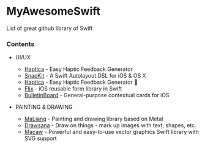 # MyAwesomeSwift
List of great github library of Swift

### Contents

- UI/UX
  * [Haptica](https://github.com/efremidze/Haptica) - Easy Haptic Feedback Generator
  * [SnapKit](https://github.com/SnapKit/SnapKit) - A Swift Autolayout DSL for iOS & OS X 
  * [Haptica](https://github.com/efremidze/Haptica) - Easy Haptic Feedback Generator 📳
  * [Flix](https://github.com/DianQK/Flix) - iOS reusable form library in Swift
  * [BulletinBoard](https://github.com/alexaubry/BulletinBoard) - General-purpose contextual cards for iOS 
  
- PAINTING & DRAWING
  * [MaLiang](https://github.com/Harley-xk/MaLiang) - Painting and drawing library based on Metal
  * [Drawsana](https://github.com/Asana/Drawsana) - Draw on things - mark up images with text, shapes, etc.
  * [Macaw](https://github.com/exyte/Macaw) - Powerful and easy-to-use vector graphics Swift library with SVG support
